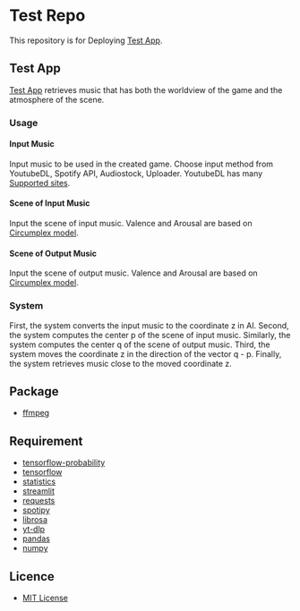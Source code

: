 # Test Repo
This repository is for Deploying [Test App](https://ryusei-test-repo.streamlit.app).

## Test App
[Test App](https://ryusei-test-repo.streamlit.app) retrieves music that has both the worldview of the game and the atmosphere of the scene.

### Usage
#### Input Music
Input music to be used in the created game. Choose input method from YoutubeDL, Spotify API, Audiostock, Uploader. YoutubeDL has many [Supported sites](https://github.com/yt-dlp/yt-dlp/blob/master/supportedsites.md).

#### Scene of Input Music
Input the scene of input music. Valence and Arousal are based on [Circumplex model](https://en.wikipedia.org/wiki/Emotion_classification#Circumplex_model).

#### Scene of Output Music
Input the scene of output music. Valence and Arousal are based on [Circumplex model](https://en.wikipedia.org/wiki/Emotion_classification#Circumplex_model).

### System
First, the system converts the input music to the coordinate z in AI. Second, the system computes the center p of the scene of input music. Similarly, the system computes the center q of the scene of output music. Third, the system moves the coordinate z in the direction of the vector q - p. Finally, the system retrieves music close to the moved coordinate z.

## Package
* [ffmpeg](https://ffmpeg.org/)

## Requirement
* [tensorflow-probability](https://www.tensorflow.org/probability)
* [tensorflow](https://www.tensorflow.org)
* [statistics](https://docs.python.org/3/library/statistics.html)
* [streamlit](https://streamlit.io)
* [requests](https://requests.readthedocs.io)
* [spotipy](https://spotipy.readthedocs.io/)
* [librosa](https://librosa.org/)
* [yt-dlp](https://github.com/yt-dlp/yt-dlp)
* [pandas](https://pandas.pydata.org/)
* [numpy](https://numpy.org/)

## Licence
* [MIT License](https://en.wikipedia.org/wiki/MIT_License)
